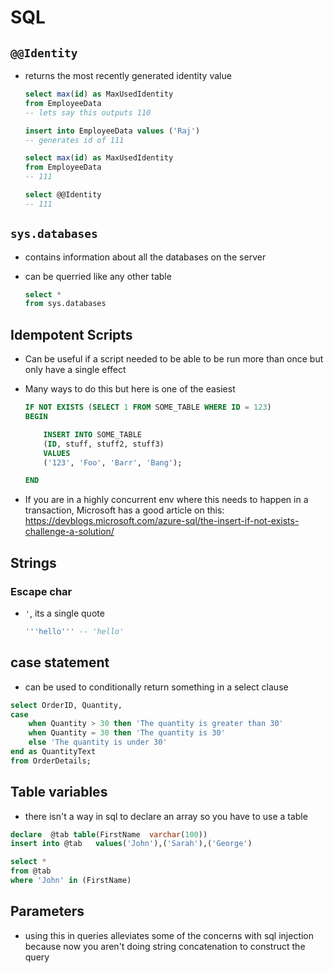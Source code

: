 # SQL

## `@@Identity`
- returns the most recently generated identity value
    ```sql
    select max(id) as MaxUsedIdentity
    from EmployeeData
    -- lets say this outputs 110

    insert into EmployeeData values ('Raj')
    -- generates id of 111

    select max(id) as MaxUsedIdentity
    from EmployeeData
    -- 111

    select @@Identity
    -- 111
    ```

## `sys.databases`
- contains information about all the databases on the server
- can be querried like any other table

    ```sql
    select *
    from sys.databases
    ```

## Idempotent Scripts

- Can be useful if a script needed to be able to be run more than once but only have a single effect
- Many ways to do this but here is one of the easiest 

    ```sql
    IF NOT EXISTS (SELECT 1 FROM SOME_TABLE WHERE ID = 123)
    BEGIN

        INSERT INTO SOME_TABLE
        (ID, stuff, stuff2, stuff3)
        VALUES
        ('123', 'Foo', 'Barr', 'Bang');

    END
    ```
- If you are in a highly concurrent env where this needs to happen in a transaction, Microsoft has a good article on this: https://devblogs.microsoft.com/azure-sql/the-insert-if-not-exists-challenge-a-solution/

## Strings

### Escape char
- `'`, its a single quote
    ```sql
    '''hello''' -- 'hello'
    ```

## case statement
- can be used to conditionally return something in a select clause
```sql
select OrderID, Quantity,
case
    when Quantity > 30 then 'The quantity is greater than 30'
    when Quantity = 30 then 'The quantity is 30'
    else 'The quantity is under 30'
end as QuantityText
from OrderDetails;
```

## Table variables
- there isn't a way in sql to declare an array so you have to use a table
```sql
declare  @tab table(FirstName  varchar(100))
insert into @tab   values('John'),('Sarah'),('George')

select * 
from @tab
where 'John' in (FirstName)
```

## Parameters
- using this in queries alleviates some of the concerns with sql injection because now you aren't doing string concatenation to construct the query
